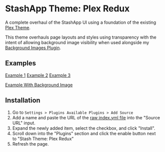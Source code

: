 # StashApp Theme: Plex Redux

A complete overhaul of the StashApp UI using a foundation of the existing [Plex Theme](https://github.com/stashapp/CommunityScripts/tree/main/themes/Theme-Plex).

This theme overhauls page layouts and styles using transparency with the intent of allowing background image visibility when used alongside my [Background Images Plugin](https://github.com/ed36080666/stashapp_plugin_background_images).

## Examples
[Example 1](https://github.com/ed36080666/stashapp_theme_plex_redux/blob/main/assets/scenes.JPG)
[Example 2](https://github.com/ed36080666/stashapp_theme_plex_redux/blob/main/assets/home.JPG)
[Example 3](https://github.com/ed36080666/stashapp_theme_plex_redux/blob/main/assets/performers.JPG)

[Example With Background Image](https://github.com/ed36080666/stashapp_theme_plex_redux/blob/main/assets/background.gif)

## Installation
1. Go to `Settings > Plugins Available Plugins > Add Source`
2. Add a name and paste the URL of the [raw index.yml file](https://raw.githubusercontent.com/ed36080666/stashapp_theme_plex_redux/main/index.yml) into the "Source URL" input.
3. Expand the newly added item, select the checkbox, and click "Install".
4. Scroll down into the "Plugins" section and click the enable button next to "Stash Theme: Plex Redux"
5. Refresh the page.
